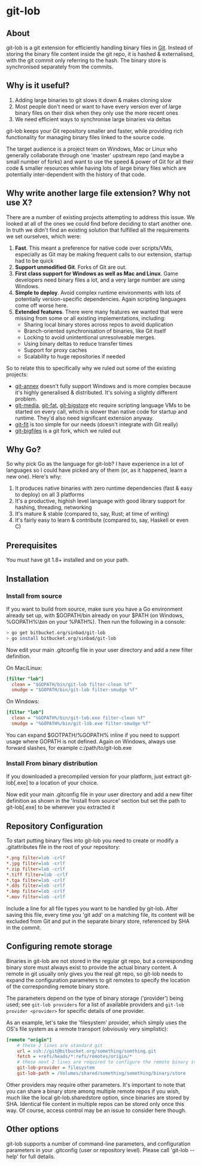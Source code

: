 # git-lob #
## About ##
git-lob is a git extension for efficiently handling binary files in [Git](http://git-scm.com). Instead of storing the binary file content inside the git repo, it is hashed & externalised, with the git commit only referring to the hash. The binary store is synchronised separately from the commits. 

## Why is it useful? ##
1. Adding large binaries to git slows it down & makes cloning slow
2. Most people don't need or want to have every version ever of large binary files on their disk when they only use the more recent ones
3. We need efficient ways to synchronise large binaries via deltas

git-lob keeps your Git repository smaller and faster, while providing rich functionality for managing binary files linked to the source code. 

The target audience is a project team on Windows, Mac or Linux who generally collaborate through one 'master' upstream repo (and maybe a small number of forks) and want to use the speed & power of Git for all their code & smaller resources while having lots of large binary files which are potentially inter-dependent with the history of that code.

## Why write another large file extension? Why not use X? ##
There are a number of existing projects attempting to address this issue. We looked at all of the ones we could find before deciding to start another one.
In truth we didn't find an existing solution that fulfilled all the requirements we set ourselves, which were:

1. **Fast**. This meant a preference for native code over scripts/VMs, especially as Git may be making frequent calls to our extension, startup had to be quick
2. **Support unmodified Git**. Forks of Git are out.
3. **First class support for Windows as well as Mac and Linux**. Game developers need binary files a lot, and a very large number are using Windows. 
4. **Simple to deploy**. Avoid complex runtime environments with lots of potentially version-specific dependencies. Again scripting languages come off worse here.
5. **Extended features**. There were many features we wanted that were missing from some or all existing implementations, including:
    * Sharing local binary stores across repos to avoid duplication
    * Branch-oriented synchronisation of binaries, like Git itself
    * Locking to avoid unintentional unresolveable merges. 
    * Using binary deltas to reduce transfer times
    * Support for proxy caches
    * Scalability to huge repositories if needed

So to relate this to specifically why we ruled out some of the existing projects:

* [git-annex](http://git-annex.branchable.com) doesn't fully support Windows and is more complex because it's highly generalised & distributed. It's solving a slightly different problem.
* [git-media](https://github.com/alebedev/git-media), [git-fat](https://github.com/jedbrown/git-fat), [git-bigstore](https://github.com/lionheart/git-bigstore) etc require scripting language VMs to be started on every call, which is slower than native code for startup and runtime. They'd also need significant extension anyway.
* [git-fit](https://github.com/dailymuse/git-fit) is too simple for our needs (doesn't integrate with Git really)
* [git-bigfiles](https://github.com/lionheart/git-bigstore) is a git fork, which we ruled out

## Why Go? ##
So why pick Go as the language for git-lob? I have experience in a lot of languages so I could have picked any of them (or, as it happened, learn a new one). Here's why:

1. It produces native binaries with zero runtime dependencies (fast & easy to deploy) on all 3 platforms
2. It's a productive, highish level language with good library support for hashing, threading, networking
3. It's mature & stable (compared to, say, Rust; at time of writing)
4. It's fairly easy to learn & contribute (compared to, say, Haskell or even C)

## Prerequisites ##

You must have git 1.8+ installed and on your path. 

## Installation ##
### Install from source ###

If you want to build from source, make sure you have a Go environment already set up, with $GOPATH/bin already on your $PATH (on Windows, %GOPATH%\bin on your %PATH%). Then run the following in a console:
```bash
> go get bitbucket.org/sinbad/git-lob
> go install bitbucket.org/sinbad/git-lob
```

Now edit your main .gitconfig file in your user directory and add a new filter definition. 

On Mac/Linux:
```ini
[filter "lob"]
  clean = "$GOPATH/bin/git-lob filter-clean %f"
  smudge = "$GOPATH/bin/git-lob filter-smudge %f"
```

On Windows:
```ini
[filter "lob"]
  clean = "%GOPATH%/bin/git-lob.exe filter-clean %f"
  smudge = "%GOPATH%/bin/git-lob.exe filter-smudge %f"
```

You can expand $GOTPATH/%GOPATH% inline if you need to support usage where GOPATH is not defined. Again on Windows, always use forward slashes, for example c:/path/to/git-lob.exe

### Install From binary distribution ###
If you downloaded a precompiled version for your platform, just extract git-lob[.exe] to a location of your choice.

Now edit your main .gitconfig file in your user directory and add a new filter definition as shown in the 'Install from source' section but set the path to git-lob[.exe] to be wherever you extracted it

## Repository Configuration ##
To start putting binary files into git-lob you need to create or modify a .gitattributes file in the root of your repository:
```ini
*.png filter=lob -crlf
*.jpg filter=lob -crlf
*.zip filter=lob -crlf
*.tiff filter=lob -crlf
*.tga filter=lob -crlf
*.dds filter=lob -crlf
*.bmp filter=lob -crlf
*.mov filter=lob -crlf
```
Include a line for all file types you want to be handled by git-lob. After saving this file, every time you 'git add' on a matching file, its content will be excluded from Git and put in the separate binary store, referenced by SHA in the commit.

## Configuring remote storage ##

Binaries in git-lob are not stored in the regular git repo, but a corresponding
binary store must always exist to provide the actual binary content. A remote
in git usually only gives you the real git repo, so git-lob needs to expand
the configuration parameters to git remotes to specify the location of the 
corresponding remote binary store. 

The parameters depend on the type of binary storage ('provider') being used; see `git-lob providers` for a list of available providers and `git-lob provider <provider>` for specific details of one provider.

As an example, let's take the 'filesystem' provider, which simply uses the OS's
file system as a remote transport (obviously very simplistic):

```ini
[remote "origin"]
    # these 2 lines are standard git
    url = ssh://git@bitbucket.org/something/somthing.git
    fetch = +refs/heads/*:refs/remotes/origin/*
    # these next 2 lines are required to configure the remote binary store
    git-lob-provider = filesystem
    git-lob-path = /Volumes/shared/something/something/binary/store
```
Other providers may require other parameters. It's important to note that you
can share a binary store among multiple remote repos if you wish, much like
the local git-lob.sharedstore option, since binaries are stored by SHA. 
Identical file content in multiple repos can be stored only once this way.
Of course, access control may be an issue to consider here though.

## Other options ##
git-lob supports a number of command-line parameters, and configuration parameters in your .gitconfig (user or repository level). Please call 'git-lob --help' for full details.
